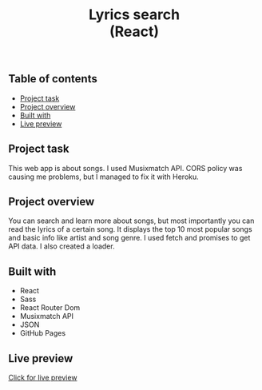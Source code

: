 <h1 align="center">
  Lyrics search  <br/>
  (React)
</h1>
<br>

## Table of contents

- [Project task](#project-task)
- [Project overview](#project-overview)
- [Built with](#built-with)
- [Live preview](#live-preview)

## Project task

This web app is about songs. I used Musixmatch API. CORS policy was causing me problems, but I managed to fix it with Heroku.

## Project overview

You can search and learn more about songs, but most importantly you can read the lyrics of a certain song. It displays the top 10 most popular songs and basic info like artist and song genre. I used fetch and promises to get API data. I also created a loader.

## Built with

- React
- Sass
- React Router Dom
- Musixmatch API
- JSON
- GitHub Pages

## Live preview

[Click for live preview](https://jeko10.github.io/Lyrics-search/)
